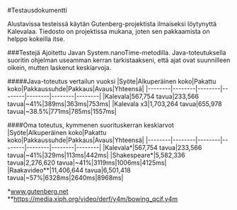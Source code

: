 #Testausdokumentti

Alustavissa testeissä käytän Gutenberg-projektista ilmaiseksi löytynyttä Kalevalaa. Tiedosto on projektissa mukana, joten sen pakkaamista on helppo kokeilla itse.

###Testejä
Ajoitettu Javan System.nanoTime-metodilla. Java-toteutuksella suoritin ohjelman useamman kerran tarkistaakseni, että ajat ovat suunnilleen oikein, mutten laskenut keskiarvoja.

#####Java-toteutus vertailun vuoksi
|Syöte|Alkuperäinen koko|Pakattu koko|Pakkaussuhde|Pakkaus|Avaus|Yhteensä|
|--------|--------|--------|--------|--------|--------|--------|
|Kalevala|567,754 tavua|233,566 tavua|~41%|389ms|363ms|753ms|
|Kalevala x3|1,703,264 tavua|655,978 tavua|~38.5%|771ms|785ms|1557ms|

####Oma toteutus, kymmenen suorituskerran keskiarvot
|Syöte|Alkuperäinen koko|Pakattu koko|Pakkaussuhde|Pakkaus|Avaus|Yhteensä|
|--------|--------|--------|--------|--------|--------|--------|
|Kalevala*|567,754 tavua|233,566 tavua|~41%|329ms|113ms|442ms|
|Shakespeare*|5,582,336 tavua|2,276,620 tavua|~41%|3119ms|1006ms|4125ms|
|Raakavideo**|11,406,644 tavua|6,501,418 tavua|~57%|6328ms|2640ms|8968ms|

*www.gutenberg.net
**https://media.xiph.org/video/derf/y4m/bowing_qcif.y4m